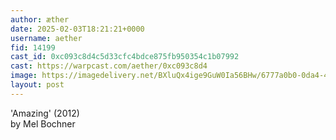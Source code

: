 ```yaml
---
author: æther
date: 2025-02-03T18:21:21+0000
username: aether
fid: 14199
cast_id: 0xc093c8d4c5d33cfc4bdce875fb950354c1b07992
cast: https://warpcast.com/aether/0xc093c8d4
image: https://imagedelivery.net/BXluQx4ige9GuW0Ia56BHw/6777a0b0-0da4-405f-ad29-480335030400/original
layout: post
---
```

'Amazing' (2012)   
by Mel Bochner  

<img src='https://imagedelivery.net/BXluQx4ige9GuW0Ia56BHw/6777a0b0-0da4-405f-ad29-480335030400/original' alt='' referrerpolicy='no-referrer'/>